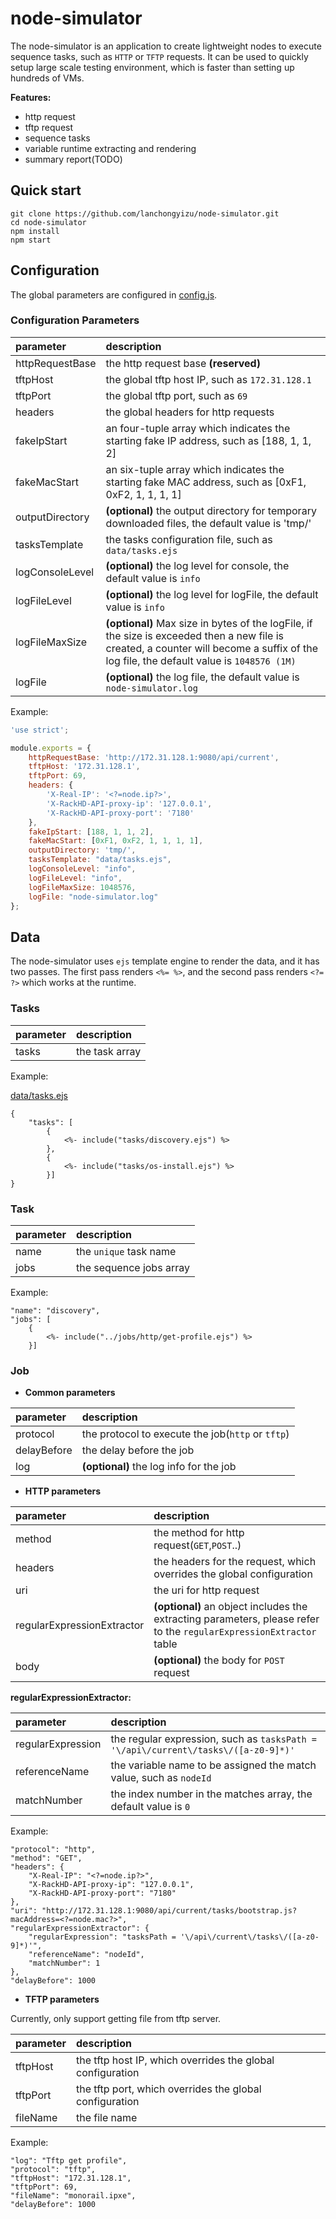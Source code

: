 # node-simulator

The node-simulator is an application to create lightweight nodes to execute sequence tasks, such as `HTTP` or `TFTP` requests.
It can be used to quickly setup large scale testing environment, which is faster than setting up hundreds of VMs.

**Features:**
* http request
* tftp request
* sequence tasks
* variable runtime extracting and rendering
* summary report(TODO)

## Quick start

```
git clone https://github.com/lanchongyizu/node-simulator.git
cd node-simulator
npm install
npm start
```

## Configuration

The global parameters are configured in [config.js](config.js).

### Configuration Parameters

| parameter       | description                                                                                                                                                                              |
| :-------------- | :--------------------------------------------------------------------------------------------------------------------------------------------------------------------------------------  |
| httpRequestBase | the http request base **(reserved)**                                                                                                                                                     |
| tftpHost        | the global tftp host IP, such as `172.31.128.1`                                                                                                                                          |
| tftpPort        | the global tftp port, such as `69`                                                                                                                                                       |
| headers         | the global headers for http requests                                                                                                                                                     |
| fakeIpStart     | an four-tuple array which indicates the starting fake IP address, such as [188, 1, 1, 2]                                                                                                 |
| fakeMacStart    | an six-tuple array which indicates the starting fake MAC address, such as [0xF1, 0xF2, 1, 1, 1, 1]                                                                                       |
| outputDirectory | **(optional)** the output directory for temporary downloaded files, the default value is 'tmp/'                                                                                          |
| tasksTemplate   | the tasks configuration file, such as `data/tasks.ejs`                                                                                                                                   |
| logConsoleLevel | **(optional)** the log level for console, the default value is `info`                                                                                                                    |
| logFileLevel    | **(optional)** the log level for logFile, the default value is `info`                                                                                                                    |
| logFileMaxSize  | **(optional)** Max size in bytes of the logFile, if the size is exceeded then a new file is created, a counter will become a suffix of the log file, the default value is `1048576 (1M)` |
| logFile         | **(optional)** the log file, the default value is `node-simulator.log`                                                                                                                   |


Example:

```javascript
'use strict';

module.exports = {
    httpRequestBase: 'http://172.31.128.1:9080/api/current',
    tftpHost: '172.31.128.1',
    tftpPort: 69,
    headers: {
        'X-Real-IP': '<?=node.ip?>',
        'X-RackHD-API-proxy-ip': '127.0.0.1',
        'X-RackHD-API-proxy-port': '7180'
    },
    fakeIpStart: [188, 1, 1, 2],
    fakeMacStart: [0xF1, 0xF2, 1, 1, 1, 1],
    outputDirectory: 'tmp/',
    tasksTemplate: "data/tasks.ejs",
    logConsoleLevel: "info",
    logFileLevel: "info",
    logFileMaxSize: 1048576,
    logFile: "node-simulator.log"
};
```

## Data

The node-simulator uses `ejs` template engine to render the data, and it has two passes.
The first pass renders `<%= %>`, and the second pass renders `<?= ?>` which works at the runtime.

### Tasks

| parameter  | description    |
| :--------- | :------------- |
| tasks      | the task array |

Example:

[data/tasks.ejs](data/tasks.ejs)

```
{
    "tasks": [
        {
            <%- include("tasks/discovery.ejs") %>
        },
        {
            <%- include("tasks/os-install.ejs") %>
        }]
}
```

### Task

| parameter  | description             |
| :--------- | :---------------------  |
| name       | the `unique` task name  |
| jobs       | the sequence jobs array |

Example:

```
"name": "discovery",
"jobs": [
    {
        <%- include("../jobs/http/get-profile.ejs") %>
    }]
```

### Job

* **Common parameters**

| parameter   | description                                       |
| :---------- | :------------------------------------------------ |
| protocol    | the protocol to execute the job(`http` or `tftp`) |
| delayBefore | the delay before the job                          |
| log         | **(optional)** the log info for the job           |

* **HTTP parameters**

| parameter                  | description                                                                                                         |
| :------------------------- | :-----------------------------------------------------------------------------------------------------------------  |
| method                     | the method for http request(`GET`,`POST`..)                                                                         |
| headers                    | the headers for the request, which overrides the global configuration                                               |
| uri                        | the uri for http request                                                                                            |
| regularExpressionExtractor | **(optional)** an object includes the extracting parameters, please refer to the `regularExpressionExtractor` table |
| body                       | **(optional)** the body for `POST` request                                                                          |


**regularExpressionExtractor:**

| parameter         | description                                                                        |
| :---------------- | :--------------------------------------------------------------------------------- |
| regularExpression | the regular expression, such as `tasksPath = '\/api\/current\/tasks\/([a-z0-9]*)'` |
| referenceName     | the variable name to be assigned the match value, such as `nodeId`                 |
| matchNumber       | the index number in the matches array, the default value is `0`                    |

Example:

```
"protocol": "http",
"method": "GET",
"headers": {
    "X-Real-IP": "<?=node.ip?>",
    "X-RackHD-API-proxy-ip": "127.0.0.1",
    "X-RackHD-API-proxy-port": "7180"
},
"uri": "http://172.31.128.1:9080/api/current/tasks/bootstrap.js?macAddress=<?=node.mac?>",
"regularExpressionExtractor": {
    "regularExpression": "tasksPath = '\/api\/current\/tasks\/([a-z0-9]*)'",
    "referenceName": "nodeId",
    "matchNumber": 1
},
"delayBefore": 1000
```

* **TFTP parameters**

Currently, only support getting file from tftp server.

| parameter  | description                                                |
| :--------- | :--------------------------------------------------------- |
| tftpHost   | the tftp host IP, which overrides the global configuration |
| tftpPort   | the tftp port, which overrides the global configuration    |
| fileName   | the file name                                              |

Example:

```
"log": "Tftp get profile",
"protocol": "tftp",
"tftpHost": "172.31.128.1",
"tftpPort": 69,
"fileName": "monorail.ipxe",
"delayBefore": 1000
```


